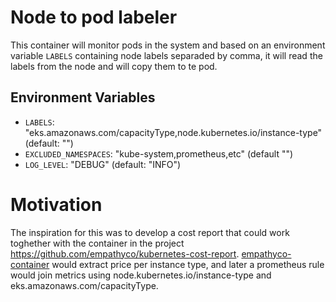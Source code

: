 # Node to pod labeler

This container will monitor pods in the system and based on an environment variable `LABELS` containing node labels separaded by comma, it will read the labels from the node and will copy them to te pod.

## Environment Variables

- `LABELS`: "eks.amazonaws.com/capacityType,node.kubernetes.io/instance-type" (default: "")
- `EXCLUDED_NAMESPACES`: "kube-system,prometheus,etc" (default "")
- `LOG_LEVEL`: "DEBUG" (default: "INFO")

# Motivation

The inspiration for this was to develop a cost report that could work toghether with the container in the project https://github.com/empathyco/kubernetes-cost-report.
[empathyco-container](https://github.com/empathyco/kubernetes-cost-report) would extract price per instance type, and later a prometheus rule would join metrics using node.kubernetes.io/instance-type and eks.amazonaws.com/capacityType.
